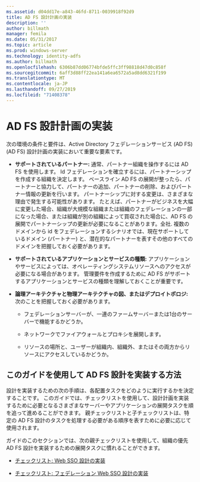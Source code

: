 ```yaml
---
ms.assetid: d04dd17e-a843-46fd-8711-0039918f92d9
title: AD FS 設計計画の実装
description: ''
author: billmath
manager: femila
ms.date: 05/31/2017
ms.topic: article
ms.prod: windows-server
ms.technology: identity-adfs
ms.author: billmath
ms.openlocfilehash: 6306b87dd06774bfde5ffc3ff98818d47d0c858f
ms.sourcegitcommit: 6aff3d88ff22ea141a6ea6572a5ad8dd6321f199
ms.translationtype: MT
ms.contentlocale: ja-JP
ms.lasthandoff: 09/27/2019
ms.locfileid: "71408378"
---
```

# <a name="implementing-your-ad-fs-design-plan"></a>AD FS 設計計画の実装

次の環境の条件と要件は、Active Directory フェデレーションサービス (AD FS) \(AD FS\) 設計計画の実装において重要な要素です。  
  
-   **サポートされているパートナー:** 通常、パートナー組織を操作するには AD FS を使用します。 Id フェデレーションを確立するには、パートナーシップを作成する組織を決定します。 ベースライン AD FS の展開が整ったら、パートナーと協力して、パートナーの追加、パートナーの削除、およびパートナー情報の更新を行います。 パートナーシップに対する変更は、さまざまな理由で発生する可能性があります。 たとえば、パートナーがビジネスを大幅に変更した場合、組織が大規模な組織または組織のフェデレーションの一部になった場合、または組織が別の組織によって買収された場合に、AD FS の展開でパートナーシップの更新が必要になることがあります。全社. 複数のドメインから id をフェデレーションするシナリオでは、現在サポートしているドメイン \(パートナー\) と、潜在的なパートナーを表すその他のすべてのドメインを把握しておく必要があります。  
  
-   **サポートされているアプリケーションとサービスの種類:** アプリケーションやサービスによっては、オペレーティングシステムリソースへのアクセスが必要になる場合があります。 管理要件を作成するために AD FS がサポートするアプリケーションとサービスの種類を理解しておくことが重要です。  
  
-   **論理アーキテクチャと物理アーキテクチャの図、またはデプロイトポロジ:** 次のことを把握しておく必要があります。  
  
    -   フェデレーションサーバーが、一連のファームサーバーまたは1台のサーバーで機能するかどうか。  
  
    -   ネットワークでファイアウォールとプロキシを展開します。  
  
    -   リソースの場所と、ユーザーが組織内、組織外、またはその両方からリソースにアクセスしているかどうか。  
  
## <a name="how-to-implement-your-ad-fs-design-using-this-guide"></a>このガイドを使用して AD FS 設計を実装する方法  
設計を実装するための次の手順は、各配置タスクをどのように実行するかを決定することです。 このガイドでは、チェックリストを使用して、設計計画を実装するために必要となるさまざまなサーバーやアプリケーションの展開タスクを順を追って進めることができます。 親チェックリストと子チェックリストは、特定の AD FS 設計のタスクを処理する必要がある順序を表すために必要に応じて使用されます。  
  
ガイドのこのセクションでは、次の親チェックリストを使用して、組織の優先 AD FS 設計を実装するための展開タスクに慣れることができます。  
  
-   [チェックリスト: Web SSO 設計の実装](Checklist--Implementing-a-Web-SSO-Design.md)  
  
-   [チェックリスト: フェデレーション Web SSO 設計の実装](Checklist--Implementing-a-Federated-Web-SSO-Design.md)  
